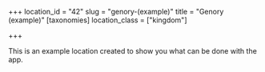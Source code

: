 +++
location_id = "42"
slug = "genory-(example)"
title = "Genory (example)"
[taxonomies]
location_class = ["kingdom"]

+++

This is an example location created to show you what can be done with the app.
